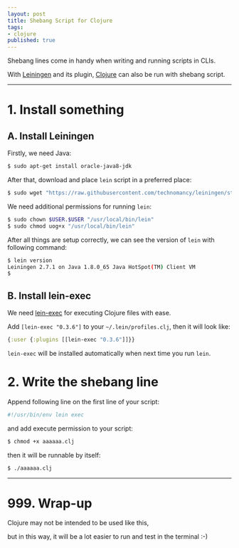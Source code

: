 ```yaml
---
layout: post
title: Shebang Script for Clojure
tags:
- clojure
published: true
---
```


Shebang lines come in handy when writing and running scripts in CLIs.

With [Leiningen](http://leiningen.org/) and its plugin, [Clojure](http://clojure.org/) can also be run with shebang script.

----

# 1. Install something

## A. Install Leiningen

Firstly, we need Java:

```bash
$ sudo apt-get install oracle-java8-jdk
```

After that, download and place `lein` script in a preferred place:

```bash
$ sudo wget "https://raw.githubusercontent.com/technomancy/leiningen/stable/bin/lein" -O "/usr/local/bin/lein"
```

We need additional permissions for running `lein`:

```bash
$ sudo chown $USER.$USER "/usr/local/bin/lein"
$ sudo chmod uog+x "/usr/local/bin/lein"
```

After all things are setup correctly, we can see the version of `lein` with following command:

```bash
$ lein version
Leiningen 2.7.1 on Java 1.8.0_65 Java HotSpot(TM) Client VM
$
```

## B. Install lein-exec

We need [lein-exec](https://github.com/kumarshantanu/lein-exec) for executing Clojure files with ease.

Add `[lein-exec "0.3.6"]` to your `~/.lein/profiles.clj`, then it will look like:

```clojure
{:user {:plugins [[lein-exec "0.3.6"]]}}
```

`lein-exec` will be installed automatically when next time you run `lein`.

# 2. Write the shebang line

Append following line on the first line of your script:

```bash
#!/usr/bin/env lein exec
```

and add execute permission to your script:

```bash
$ chmod +x aaaaaa.clj
```

then it will be runnable by itself:

```bash
$ ./aaaaaa.clj
```

----

# 999. Wrap-up

Clojure may not be intended to be used like this,

but in this way, it will be a lot easier to run and test in the terminal :-)

